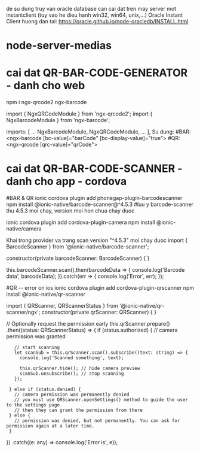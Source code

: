 de su dung truy van oracle database
can cai dat tren may server mot instantclient (tuy vao he dieu hanh win32, win64, unix,...)
 Oracle Instant Client
huong dan tai:
https://oracle.github.io/node-oracledb/INSTALL.html

# node-server-medias


# cai dat QR-BAR-CODE-GENERATOR - danh cho web
npm i ngx-qrcode2 ngx-barcode

import { NgxQRCodeModule } from 'ngx-qrcode2';
import { NgxBarcodeModule } from 'ngx-barcode';

imports: [
    ...
    NgxBarcodeModule,
    NgxQRCodeModule,
    ...
  ],
Su dung:
#BAR:
<ngx-barcode [bc-value]="barCode" [bc-display-value]="true"></ngx-barcode>
#QR:
<ngx-qrcode [qrc-value]="qrCode"></ngx-qrcode>

# cai dat QR-BAR-CODE-SCANNER - danh cho app - cordova
#BAR & QR
ionic cordova plugin add phonegap-plugin-barcodescanner
npm install @ionic-native/barcode-scanner@^4.5.3
#luu y barcode-scanner thu 4.5.3 moi chay, version moi hon chua chay duoc

ionic cordova plugin add cordova-plugin-camera
npm install @ionic-native/camera

Khai trong provider va trang scan version "^4.5.3" moi chay duoc
import { BarcodeScanner } from '@ionic-native/barcode-scanner';

constructor(private barcodeScanner: BarcodeScanner) { }

this.barcodeScanner.scan().then(barcodeData => {
 console.log('Barcode data', barcodeData);
}).catch(err => {
    console.log('Error', err);
}); 

#QR -- error on ios
ionic cordova plugin add cordova-plugin-qrscanner
npm install @ionic-native/qr-scanner

import { QRScanner, QRScannerStatus } from '@ionic-native/qr-scanner/ngx';
constructor(private qrScanner: QRScanner) { }

// Optionally request the permission early
this.qrScanner.prepare()
  .then((status: QRScannerStatus) => {
     if (status.authorized) {
       // camera permission was granted


       // start scanning
       let scanSub = this.qrScanner.scan().subscribe((text: string) => {
         console.log('Scanned something', text);

         this.qrScanner.hide(); // hide camera preview
         scanSub.unsubscribe(); // stop scanning
       });

     } else if (status.denied) {
       // camera permission was permanently denied
       // you must use QRScanner.openSettings() method to guide the user to the settings page
       // then they can grant the permission from there
     } else {
       // permission was denied, but not permanently. You can ask for permission again at a later time.
     }
  })
  .catch((e: any) => console.log('Error is', e));